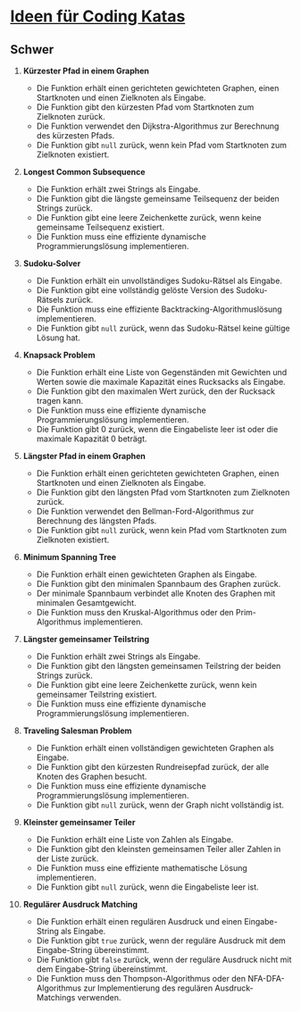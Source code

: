 # [Ideen für Coding Katas](README.md)

## Schwer

1. **Kürzester Pfad in einem Graphen**
   - Die Funktion erhält einen gerichteten gewichteten Graphen, einen Startknoten und einen Zielknoten als Eingabe.
   - Die Funktion gibt den kürzesten Pfad vom Startknoten zum Zielknoten zurück.
   - Die Funktion verwendet den Dijkstra-Algorithmus zur Berechnung des kürzesten Pfads.
   - Die Funktion gibt `null` zurück, wenn kein Pfad vom Startknoten zum Zielknoten existiert.

2. **Longest Common Subsequence**
   - Die Funktion erhält zwei Strings als Eingabe.
   - Die Funktion gibt die längste gemeinsame Teilsequenz der beiden Strings zurück.
   - Die Funktion gibt eine leere Zeichenkette zurück, wenn keine gemeinsame Teilsequenz existiert.
   - Die Funktion muss eine effiziente dynamische Programmierungslösung implementieren.

3. **Sudoku-Solver**
   - Die Funktion erhält ein unvollständiges Sudoku-Rätsel als Eingabe.
   - Die Funktion gibt eine vollständig gelöste Version des Sudoku-Rätsels zurück.
   - Die Funktion muss eine effiziente Backtracking-Algorithmuslösung implementieren.
   - Die Funktion gibt `null` zurück, wenn das Sudoku-Rätsel keine gültige Lösung hat.

4. **Knapsack Problem**
   - Die Funktion erhält eine Liste von Gegenständen mit Gewichten und Werten sowie die maximale Kapazität eines Rucksacks als Eingabe.
   - Die Funktion gibt den maximalen Wert zurück, den der Rucksack tragen kann.
   - Die Funktion muss eine effiziente dynamische Programmierungslösung implementieren.
   - Die Funktion gibt 0 zurück, wenn die Eingabeliste leer ist oder die maximale Kapazität 0 beträgt.

5. **Längster Pfad in einem Graphen**
   - Die Funktion erhält einen gerichteten gewichteten Graphen, einen Startknoten und einen Zielknoten als Eingabe.
   - Die Funktion gibt den längsten Pfad vom Startknoten zum Zielknoten zurück.
   - Die Funktion verwendet den Bellman-Ford-Algorithmus zur Berechnung des längsten Pfads.
   - Die Funktion gibt `null` zurück, wenn kein Pfad vom Startknoten zum Zielknoten existiert.

6. **Minimum Spanning Tree**
   - Die Funktion erhält einen gewichteten Graphen als Eingabe.
   - Die Funktion gibt den minimalen Spannbaum des Graphen zurück.
   - Der minimale Spannbaum verbindet alle Knoten des Graphen mit minimalen Gesamtgewicht.
   - Die Funktion muss den Kruskal-Algorithmus oder den Prim-Algorithmus implementieren.

7. **Längster gemeinsamer Teilstring**
   - Die Funktion erhält zwei Strings als Eingabe.
   - Die Funktion gibt den längsten gemeinsamen Teilstring der beiden Strings zurück.
   - Die Funktion gibt eine leere Zeichenkette zurück, wenn kein gemeinsamer Teilstring existiert.
   - Die Funktion muss eine effiziente dynamische Programmierungslösung implementieren.

8. **Traveling Salesman Problem**
   - Die Funktion erhält einen vollständigen gewichteten Graphen als Eingabe.
   - Die Funktion gibt den kürzesten Rundreisepfad zurück, der alle Knoten des Graphen besucht.
   - Die Funktion muss eine effiziente dynamische Programmierungslösung implementieren.
   - Die Funktion gibt `null` zurück, wenn der Graph nicht vollständig ist.

9. **Kleinster gemeinsamer Teiler**
   - Die Funktion erhält eine Liste von Zahlen als Eingabe.
   - Die Funktion gibt den kleinsten gemeinsamen Teiler aller Zahlen in der Liste zurück.
   - Die Funktion muss eine effiziente mathematische Lösung implementieren.
   - Die Funktion gibt `null` zurück, wenn die Eingabeliste leer ist.

10. **Regulärer Ausdruck Matching**
    - Die Funktion erhält einen regulären Ausdruck und einen Eingabe-String als Eingabe.
    - Die Funktion gibt `true` zurück, wenn der reguläre Ausdruck mit dem Eingabe-String übereinstimmt.
    - Die Funktion gibt `false` zurück, wenn der reguläre Ausdruck nicht mit dem Eingabe-String übereinstimmt.
    - Die Funktion muss den Thompson-Algorithmus oder den NFA-DFA-Algorithmus zur Implementierung des regulären Ausdruck-Matchings verwenden.






















